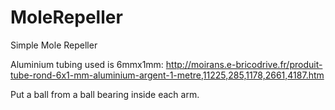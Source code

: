 # MoleRepeller
Simple Mole Repeller

Aluminium tubing used is 6mmx1mm: http://moirans.e-bricodrive.fr/produit-tube-rond-6x1-mm-aluminium-argent-1-metre,11225,285,1178,2661,4187.htm

Put a ball from a ball bearing inside each arm.


